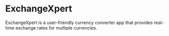 # ExchangeXpert
ExchangeXpert is a user-friendly currency converter app that provides real-time exchange rates for multiple currencies.
